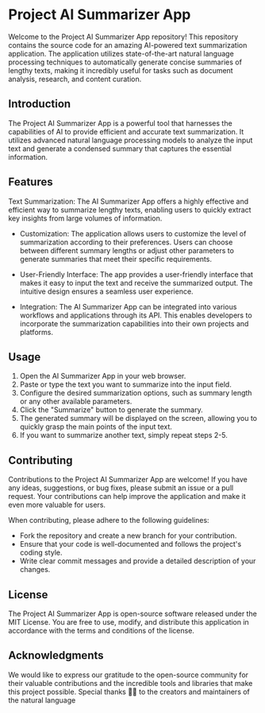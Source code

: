 # Project AI Summarizer App

Welcome to the Project AI Summarizer App repository! This repository contains the source code for an amazing AI-powered text summarization application. The application utilizes state-of-the-art natural language processing techniques to automatically generate concise summaries of lengthy texts, making it incredibly useful for tasks such as document analysis, research, and content curation.

## Introduction
The Project AI Summarizer App is a powerful tool that harnesses the capabilities of AI to provide efficient and accurate text summarization. It utilizes advanced natural language processing models to analyze the input text and generate a condensed summary that captures the essential information.

## Features
Text Summarization: The AI Summarizer App offers a highly effective and efficient way to summarize lengthy texts, enabling users to quickly extract key insights from large volumes of information.

- Customization: The application allows users to customize the level of summarization according to their preferences. Users can choose between different summary lengths or adjust other parameters to generate summaries that meet their specific requirements.

- User-Friendly Interface: The app provides a user-friendly interface that makes it easy to input the text and receive the summarized output. The intuitive design ensures a seamless user experience.

- Integration: The AI Summarizer App can be integrated into various workflows and applications through its API. This enables developers to incorporate the summarization capabilities into their own projects and platforms.

## Usage

1. Open the AI Summarizer App in your web browser.
2. Paste or type the text you want to summarize into the input field.
3. Configure the desired summarization options, such as summary length or any other available parameters.
4. Click the "Summarize" button to generate the summary.
5. The generated summary will be displayed on the screen, allowing you to quickly grasp the main points of the input text.
6. If you want to summarize another text, simply repeat steps 2-5.

## Contributing
Contributions to the Project AI Summarizer App are welcome! If you have any ideas, suggestions, or bug fixes, please submit an issue or a pull request. Your contributions can help improve the application and make it even more valuable for users.

When contributing, please adhere to the following guidelines:

- Fork the repository and create a new branch for your contribution.
- Ensure that your code is well-documented and follows the project's coding style.
- Write clear commit messages and provide a detailed description of your changes.

## License
The Project AI Summarizer App is open-source software released under the MIT License. You are free to use, modify, and distribute this application in accordance with the terms and conditions of the license.

## Acknowledgments
We would like to express our gratitude to the open-source community for their valuable contributions and the incredible tools and libraries that make this project possible.
Special thanks 🙏🙏 to the creators and maintainers of the natural language
